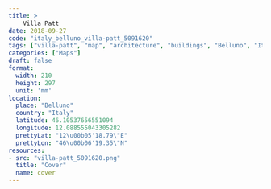 ```yaml
---
title: > 
    Villa Patt
date: 2018-09-27
code: "italy_belluno_villa-patt_5091620"
tags: ["villa-patt", "map", "architecture", "buildings", "Belluno", "Italy"]
categories: ["Maps"]
draft: false
format:
  width: 210
  height: 297
  unit: 'mm'
location:
  place: "Belluno"
  country: "Italy"
  latitude: 46.10537656551094
  longitude: 12.088555043305282
  prettyLat: "12\u00b05'18.79\"E"
  prettyLon: "46\u00b06'19.35\"N"
resources:
- src: "villa-patt_5091620.png"
  title: "Cover"
  name: cover
---
```

